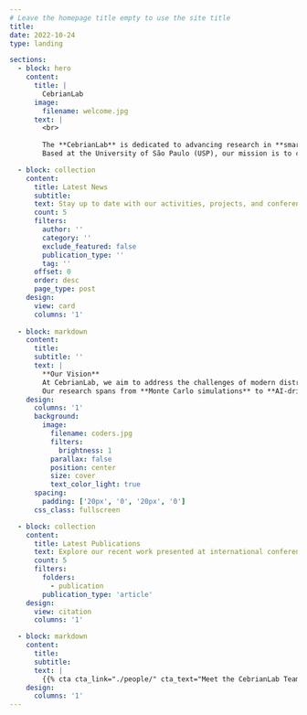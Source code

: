 ```yaml
---
# Leave the homepage title empty to use the site title
title:
date: 2022-10-24
type: landing

sections:
  - block: hero
    content:
      title: |
        CebrianLab
      image:
        filename: welcome.jpg
      text: |
        <br>
        
        The **CebrianLab** is dedicated to advancing research in **smart grids, distribution network planning and optimization algorithms**.  
        Based at the University of São Paulo (USP), our mission is to combine **theory, simulation, and real-world applications** to support the energy transition.

  - block: collection
    content:
      title: Latest News
      subtitle:
      text: Stay up to date with our activities, projects, and conference participation.
      count: 5
      filters:
        author: ''
        category: ''
        exclude_featured: false
        publication_type: ''
        tag: ''
      offset: 0
      order: desc
      page_type: post
    design:
      view: card
      columns: '1'
  
  - block: markdown
    content:
      title:
      subtitle: ''
      text: |
        **Our Vision**  
        At CebrianLab, we aim to address the challenges of modern distribution systems through innovation, collaboration, and academic excellence.  
        Our research spans from **Monte Carlo simulations** to **AI-driven optimization**, applied to real Brazilian distribution networks.
    design:
      columns: '1'
      background:
        image: 
          filename: coders.jpg
          filters:
            brightness: 1
          parallax: false
          position: center
          size: cover
          text_color_light: true
      spacing:
        padding: ['20px', '0', '20px', '0']
      css_class: fullscreen

  - block: collection
    content:
      title: Latest Publications
      text: Explore our recent work presented at international conferences and published in leading journals.
      count: 5
      filters:
        folders:
          - publication
        publication_type: 'article'
    design:
      view: citation
      columns: '1'

  - block: markdown
    content:
      title:
      subtitle:
      text: |
        {{% cta cta_link="./people/" cta_text="Meet the CebrianLab Team →" %}}
    design:
      columns: '1'
---
```

